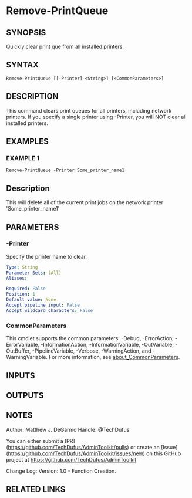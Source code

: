 # Remove-PrintQueue

## SYNOPSIS
Quickly clear print que from all installed printers.

## SYNTAX

```
Remove-PrintQueue [[-Printer] <String>] [<CommonParameters>]
```

## DESCRIPTION
This command clears print queues for all printers, including network printers.
If you specify a single printer using -Printer, you will NOT clear all installed printers.

## EXAMPLES

### EXAMPLE 1
```
Remove-PrintQueue -Printer Some_printer_name1
```

Description
-----------
This will delete all of the current print jobs on the network printer 'Some_printer_name1'

## PARAMETERS

### -Printer
Specify the printer name to clear.

```yaml
Type: String
Parameter Sets: (All)
Aliases:

Required: False
Position: 1
Default value: None
Accept pipeline input: False
Accept wildcard characters: False
```

### CommonParameters
This cmdlet supports the common parameters: -Debug, -ErrorAction, -ErrorVariable, -InformationAction, -InformationVariable, -OutVariable, -OutBuffer, -PipelineVariable, -Verbose, -WarningAction, and -WarningVariable. For more information, see [about_CommonParameters](http://go.microsoft.com/fwlink/?LinkID=113216).

## INPUTS

## OUTPUTS

## NOTES
Author: Matthew J.
DeGarmo
Handle: @TechDufus

You can either submit a \[PR\](https://github.com/TechDufus/AdminToolkit/pulls)
    or create an \[Issue\](https://github.com/TechDufus/AdminToolkit/issues/new)
    on this GitHub project at https://github.com/TechDufus/AdminToolkit

Change Log:
Version: 1.0 - Function Creation.

## RELATED LINKS

